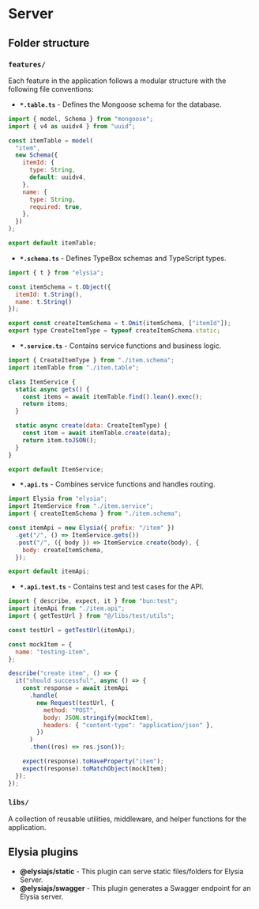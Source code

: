 # Server

## Folder structure

### `features/`

Each feature in the application follows a modular structure with the following file conventions:

- **`*.table.ts`** - Defines the Mongoose schema for the database.

```js
import { model, Schema } from "mongoose";
import { v4 as uuidv4 } from "uuid";

const itemTable = model(
  "item",
  new Schema({
    itemId: {
      type: String,
      default: uuidv4,
    },
    name: {
      type: String,
      required: true,
    },
  })
);

export default itemTable;
```

- **`*.schema.ts`** - Defines TypeBox schemas and TypeScript types.

```js
import { t } from "elysia";

const itemSchema = t.Object({
  itemId: t.String(),
  name: t.String()
});

export const createItemSchema = t.Omit(itemSchema, ["itemId"]);
export type CreateItemType = typeof createItemSchema.static;
```

- **`*.service.ts`** - Contains service functions and business logic.

```js
import { CreateItemType } from "./item.schema";
import itemTable from "./item.table";

class ItemService {
  static async gets() {
    const items = await itemTable.find().lean().exec();
    return items;
  }

  static async create(data: CreateItemType) {
    const item = await itemTable.create(data);
    return item.toJSON();
  }
}

export default ItemService;
```

- **`*.api.ts`** - Combines service functions and handles routing.

```js
import Elysia from "elysia";
import ItemService from "./item.service";
import { createItemSchema } from "./item.schema";

const itemApi = new Elysia({ prefix: "/item" })
  .get("/", () => ItemService.gets())
  .post("/", ({ body }) => ItemService.create(body), {
    body: createItemSchema,
  });

export default itemApi;
```

- **`*.api.test.ts`** - Contains test and test cases for the API.

```js
import { describe, expect, it } from "bun:test";
import itemApi from "./item.api";
import { getTestUrl } from "@/libs/test/utils";

const testUrl = getTestUrl(itemApi);

const mockItem = {
  name: "testing-item",
};

describe("create item", () => {
  it("should successful", async () => {
    const response = await itemApi
      .handle(
        new Request(testUrl, {
          method: "POST",
          body: JSON.stringify(mockItem),
          headers: { "content-type": "application/json" },
        })
      )
      .then((res) => res.json());

    expect(response).toHaveProperty("item");
    expect(response).toMatchObject(mockItem);
  });
});
```

### `libs/`

A collection of reusable utilities, middleware, and helper functions for the application.

## Elysia plugins

- **@elysiajs/static** - This plugin can serve static files/folders for Elysia Server.
- **@elysiajs/swagger** - This plugin generates a Swagger endpoint for an Elysia server.
